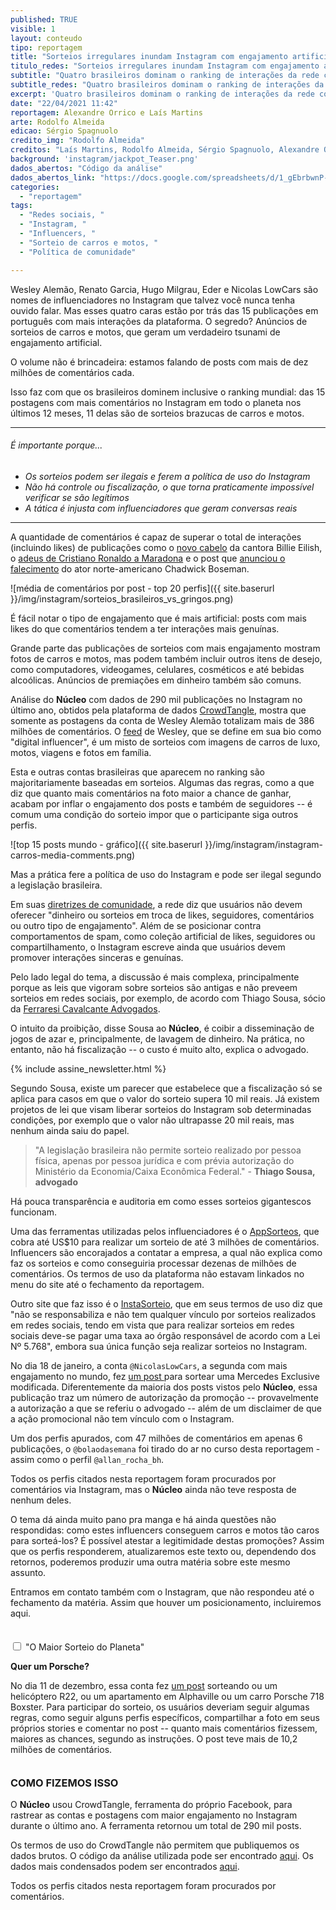 ```yaml
---
published: TRUE
visible: 1
layout: conteudo
tipo: reportagem
title: "Sorteios irregulares inundam Instagram com engajamento artificial"
titulo_redes: "Sorteios irregulares inundam Instagram com engajamento artificial"
subtitle: "Quatro brasileiros dominam o ranking de interações da rede com promessas de presentear os seguidores com carros e motos; postagens chegam a ter milhões de comentários"
subtitle_redes: "Quatro brasileiros dominam o ranking de interações da rede com promessas de presentear os seguidores com carros e motos"
excerpt: 'Quatro brasileiros dominam o ranking de interações da rede com promessas de presentear os seguidores com carros e motos; postagens chegam a ter milhões de comentários '
date: "22/04/2021 11:42"
reportagem: Alexandre Orrico e Laís Martins
arte: Rodolfo Almeida
edicao: Sérgio Spagnuolo
credito_img: "Rodolfo Almeida"
creditos: "Laís Martins, Rodolfo Almeida, Sérgio Spagnuolo, Alexandre Orrico"
background: 'instagram/jackpot_Teaser.png'
dados_abertos: "Código da análise"
dados_abertos_link: "https://docs.google.com/spreadsheets/d/1_gEbrbwnP-oeIYmxMbT8L7AlS_pD5F0Kj81AjbuhHMg/edit?usp=sharing"
categories:
  - "reportagem"
tags:
  - "Redes sociais, "
  - "Instagram, "
  - "Influencers, "
  - "Sorteio de carros e motos, "
  - "Política de comunidade"

---
```


Wesley Alemão, Renato Garcia, Hugo Milgrau, Eder e Nicolas LowCars são nomes de influenciadores no Instagram que talvez você nunca tenha ouvido falar. Mas esses quatro caras estão por trás das 15 publicações em português com mais interações da plataforma. O segredo? Anúncios de sorteios de carros e motos, que geram um verdadeiro tsunami de engajamento artificial.  

O volume não é brincadeira: estamos falando de posts com mais de dez milhões de comentários cada.

Isso faz com que os brasileiros dominem inclusive o ranking mundial: das 15 postagens com mais comentários no Instagram em todo o planeta nos últimos 12 meses, 11 delas são de sorteios brazucas de carros e motos.

---

###### É importante porque...

- *Os sorteios podem ser ilegais e ferem a política de uso do Instagram*
- *Não há controle ou fiscalização, o que torna praticamente impossível verificar se são legítimos*
- *A tática é injusta com influenciadores que geram conversas reais*


---

A quantidade de comentários é capaz de superar o total de interações (incluindo likes) de publicações como o [novo cabelo](https://www.instagram.com/p/CMhvKMvF3HR/) da cantora Billie Eilish, o [adeus de Cristiano Ronaldo a Maradona](https://www.instagram.com/p/CIBa_OCgb7g/) e o post que [anunciou o falecimento](https://www.instagram.com/p/CEdLs05FWTn/) do ator norte-americano Chadwick Boseman.

![média de comentários por post - top 20 perfis]({{ site.baserurl }}/img/instagram/sorteios_brasileiros_vs_gringos.png)

É fácil notar o tipo de engajamento que é mais artificial: posts com mais likes do que comentários tendem a ter interações mais genuínas.

Grande parte das publicações de sorteios com mais engajamento mostram fotos de carros e motos, mas podem também incluir outros itens de desejo, como computadores, videogames, celulares, cosméticos e até bebidas alcoólicas. Anúncios de premiações em dinheiro também são comuns.

Análise do **Núcleo** com dados de 290 mil publicações no Instagram no último ano, obtidos pela plataforma de dados [CrowdTangle](https://crowdtangle.com/), mostra que somente as postagens da conta de Wesley Alemão totalizam mais de 386 milhões de comentários. O [feed](https://www.instagram.com/wesleyalemao/) de Wesley, que se define em sua bio como "digital influencer", é um misto de sorteios com imagens de carros de luxo, motos, viagens e fotos em família.

Esta e outras contas brasileiras que aparecem no ranking são majoritariamente baseadas em sorteios. Algumas das regras, como a que diz que quanto mais comentários na foto maior a chance de ganhar, acabam por inflar o engajamento dos posts e também de seguidores -- é comum uma condição do sorteio impor que o participante siga outros perfis.

![top 15 posts mundo - gráfico]({{ site.baserurl }}/img/instagram/instagram-carros-media-comments.png)

Mas a prática fere a política de uso do Instagram e pode ser ilegal segundo a legislação brasileira.

Em suas [diretrizes de comunidade](https://help.instagram.com/477434105621119), a rede diz que usuários não devem oferecer "dinheiro ou sorteios em troca de likes, seguidores, comentários ou outro tipo de engajamento". Além de se posicionar contra comportamentos de spam, como coleção artificial de likes, seguidores ou compartilhamento, o Instagram escreve ainda que usuários devem promover interações sinceras e genuínas.

Pelo lado legal do tema, a discussão é mais complexa, principalmente porque as leis que vigoram sobre sorteios são antigas e não preveem sorteios em redes sociais, por exemplo, de acordo com Thiago Sousa, sócio da [Ferraresi Cavalcante Advogados](https://www.ferraresicavalcante.com.br/equipe).

O intuito da proibição, disse Sousa ao **Núcleo**, é coibir a disseminação de jogos de azar e, principalmente, de lavagem de dinheiro. Na prática, no entanto, não há fiscalização -- o custo é muito alto, explica o advogado.

{% include assine_newsletter.html %}

Segundo Sousa, existe um parecer que estabelece que a fiscalização só se aplica para casos em que o valor do sorteio supera 10 mil reais. Já existem projetos de lei que visam liberar sorteios do Instagram sob determinadas condições, por exemplo que o valor não ultrapasse 20 mil reais, mas nenhum ainda saiu do papel.

> "A legislação brasileira não permite sorteio realizado por pessoa física, apenas por pessoa jurídica e com prévia autorização do Ministério da Economia/Caixa Econômica Federal." - **Thiago Sousa, advogado**

Há pouca transparência e auditoria em como esses sorteios gigantescos funcionam.

Uma das ferramentas utilizadas pelos influenciadores é o [AppSorteos](https://app-sorteos.com/pt/apps/sorteio-instagram), que cobra até US$10 para realizar um sorteio de até 3 milhões de comentários. Influencers são encorajados a contatar a empresa, a qual não explica como faz os sorteios e como conseguiria processar dezenas de milhões de comentários. Os termos de uso da plataforma não estavam linkados no menu do site até o fechamento da reportagem.

Outro site que faz isso é o [InstaSorteio](https://instasorteio.com.br), que em seus termos de uso diz que "não se responsabiliza e não tem qualquer vínculo por sorteios realizados em redes sociais, tendo em vista que para realizar sorteios em redes sociais deve-se pagar uma taxa ao órgão responsável de acordo com a Lei Nº 5.768", embora sua única função seja realizar sorteios no Instagram.

No dia 18 de janeiro, a conta `@NicolasLowCars`, a segunda com mais engajamento no mundo, fez [um post ](https://www.instagram.com/p/CNz8clqAZtv/)para sortear uma Mercedes Exclusive modificada. Diferentemente da maioria dos posts vistos pelo **Núcleo**, essa publicação traz um número de autorização da promoção -- provavelmente a autorização a que se referiu o advogado -- além de um disclaimer de que a ação promocional não tem vínculo com o Instagram.

Um dos perfis apurados, com 47 milhões de comentários em apenas 6 publicações, o `@bolaodasemana` foi tirado do ar no curso desta reportagem - assim como o perfil `@allan_rocha_bh`.

Todos os perfis citados nesta reportagem foram procurados por comentários via Instagram, mas o **Núcleo** ainda não teve resposta de nenhum deles. 

O tema dá ainda muito pano pra manga e há ainda questões não respondidas: como estes influencers conseguem carros e motos tão caros para sorteá-los? É possível atestar a legitimidade destas promoções? Assim que os perfis responderem, atualizaremos este texto ou, dependendo dos retornos, poderemos produzir uma outra matéria sobre este mesmo assunto.

Entramos em contato também com o Instagram, que não respondeu até o fechamento da matéria. Assim que houver um posicionamento, incluiremos aqui.  

<div class="wrap-collabsible" style="margin: 35px 0;">
  <input id="collapsible" class="toggle" type="checkbox">
  <label for="collapsible" class="lbl-toggle" tabindex="0">"O Maior Sorteio do Planeta"<i class="far fa-hand-pointer fa"></i> </label>
  <div class="collapsible-content">
    <div class="content-inner">
      <p><strong>Quer um Porsche?</strong></p>
      <p>No dia 11 de dezembro, essa conta fez <a href="https://www.instagram.com/p/CIowPmcj0uv/?igshid=39sgl6n15ra5" target="_blank">um post</a> sorteando ou um helicóptero R22, ou um apartamento em Alphaville ou um carro Porsche 718 Boxster. Para participar do sorteio, os usuários deveriam seguir algumas regras, como seguir alguns perfis específicos, compartilhar a foto em seus próprios stories e comentar no post -- quanto mais comentários fizessem, maiores as chances, segundo as instruções. O post teve mais de 10,2 milhões de comentários.</p>
    </div>
  </div>
</div>

### COMO FIZEMOS ISSO
O **Núcleo** usou CrowdTangle, ferramenta do próprio Facebook, para rastrear as contas e postagens com maior engajamento no Instagram durante o último ano. A ferramenta retornou um total de 290 mil posts.

Os termos de uso do CrowdTangle não permitem que publiquemos os dados brutos. O código da análise utilizada pode ser encontrado [aqui](https://gist.github.com/sergiospagnuolo/48fc766edf9aa03f31c0c2a392964db7). Os dados mais condensados podem ser encontrados [aqui](https://docs.google.com/spreadsheets/d/1m1w4Bds7xF2_mL47eb-_3AKr7y7xj1sgIH_eQ948U50/edit?usp=sharing).

Todos os perfis citados nesta reportagem foram procurados por comentários.
